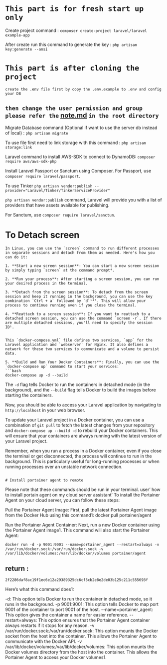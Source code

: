 # `This part is for fresh start up only`
Create project command : `composer create-project laravel/laravel example-app`


After create run this command to generate the key : `php artisan key:generate --ansi`
# `This part is after cloning the project`
```
create the .env file first by copy the .env.example to .env and config your DB
```

## `then change the user permission and group please refer the` [note.md](note.md) `in the root directory`
 
Migrate Database command (Optional if want to use the server db instead of local) : `php artisan migrate`

To use file first need to link storage with this command : `php artisan storage:link`

Laravel command to install AWS-SDK to connect to DynamoDB:  `composer require aws/aws-sdk-php`

Install Laravel Passport or Sanctum using Composer. For Passport, use `composer require laravel/passport`.


To use Tinker `php artisan vendor:publish --provider="Laravel/Tinker/TinkerServiceProvider"`

`php artisan vendor:publish` command, Laravel will provide you with a list of providers that have assets available for publishing.

For Sanctum, use `composer require laravel/sanctum`.

# To Detach screen 
```
In Linux, you can use the `screen` command to run different processes in separate sessions and detach from them as needed. Here's how you can do it:

1. **Start a new screen session**: You can start a new screen session by simply typing `screen` at the command prompt⁴.

2. **Run your process**: After starting a screen session, you can run your desired process in the terminal.

3. **Detach from the screen session**: To detach from the screen session and keep it running in the background, you can use the key combination `Ctrl + a` followed by `d`¹⁴⁵. This will allow your process to continue running even if you close the terminal.

4. **Reattach to a screen session**: If you want to reattach to a detached screen session, you can use the command `screen -r`. If there are multiple detached sessions, you'll need to specify the session ID¹.


```

 
```
This `docker-compose.yml` file defines two services, `app` for the Laravel application and `webserver` for Nginx. It also defines a network for these two services to communicate and a volume to persist data.

5. **Build and Run Your Docker Containers**: Finally, you can use the `docker-compose up` command to start your services:
```bash
docker-compose up -d --build
```
The `-d` flag tells Docker to run the containers in detached mode (in the background), and the `--build` flag tells Docker to build the images before starting the containers.

Now, you should be able to access your Laravel application by navigating to `http://localhost` in your web browser.

To update your Laravel project in a Docker container, you can use a combination of `git pull` to fetch the latest changes from your repository and `docker-compose up --build -d` to rebuild your Docker containers. This will ensure that your containers are always running with the latest version of your Laravel project.

Remember, when you run a process in a Docker container, even if you close the terminal or get disconnected, the process will continue to run in the background. This is particularly useful for long-running processes or when running processes over an unstable network connection.
 
```

# Install portainer agent to remote 
```
Please note that these commands should be run in your terminal. user’ how to install portain agent on my cloud server assistant’ To install the Portainer Agent on your cloud server, you can follow these steps:

Pull the Portainer Agent Image: First, pull the latest Portainer Agent image from the Docker Hub using this command1:
docker pull portainer/agent

Run the Portainer Agent Container: Next, run a new Docker container using the Portainer Agent image1. This command will also start the Portainer Agent:
```
docker run -d -p 9001:9001 --name=portainer_agent --restart=always -v /var/run/docker.sock:/var/run/docker.sock -v /var/lib/docker/volumes:/var/lib/docker/volumes portainer/agent
```
## return :
```
2f2286daf8ac19f1ec6e12a29389325dc6cf5cb2e8e2de03b125c211c555693f
```


Here’s what this command does1:

-d: This option tells Docker to run the container in detached mode, so it runs in the background.
-p 9001:9001: This option tells Docker to map port 9001 of the container to port 9001 of the host.
--name=portainer_agent: This option gives the container a name for easier reference.
--restart=always: This option ensures that the Portainer Agent container always restarts if it stops for any reason.
-v /var/run/docker.sock:/var/run/docker.sock: This option mounts the Docker socket from the host into the container. This allows the Portainer Agent to communicate with the Docker API.
-v /var/lib/docker/volumes:/var/lib/docker/volumes: This option mounts the Docker volumes directory from the host into the container. This allows the Portainer Agent to access your Docker volumes1.
```
 